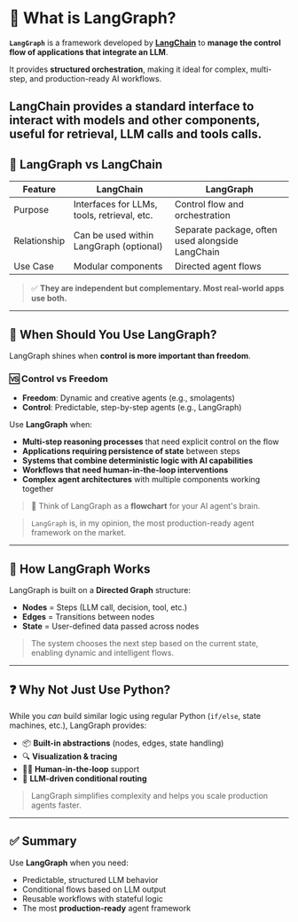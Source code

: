 # 🤖 What is LangGraph?

**`LangGraph`** is a framework developed by [**LangChain**](https://www.langchain.com/) to **manage the control flow of applications that integrate an LLM**.

It provides **structured orchestration**, making it ideal for complex, multi-step, and production-ready AI workflows.

**LangChain** provides a standard interface to interact with models and other components, useful for retrieval, LLM calls and tools calls. 
---

## 🔄 LangGraph vs LangChain

| Feature      | LangChain                                   | LangGraph                                        |
| ------------ | ------------------------------------------- | ------------------------------------------------ |
| Purpose      | Interfaces for LLMs, tools, retrieval, etc. | Control flow and orchestration                   |
| Relationship | Can be used within LangGraph (optional)     | Separate package, often used alongside LangChain |
| Use Case     | Modular components                          | Directed agent flows                             |

> ✅ **They are independent but complementary. Most real-world apps use both.**

---

## 🧠 When Should You Use LangGraph?

LangGraph shines when **control is more important than freedom**.

### 🆚 Control vs Freedom

* **Freedom**: Dynamic and creative agents (e.g., smolagents)
* **Control**: Predictable, step-by-step agents (e.g., LangGraph)

Use **LangGraph** when:

- **Multi-step reasoning processes** that need explicit control on the flow
- **Applications requiring persistence of state** between steps
- **Systems that combine deterministic logic with AI capabilities**
- **Workflows that need human-in-the-loop interventions**
- **Complex agent architectures** with multiple components working together

> 🧭 Think of LangGraph as a **flowchart** for your AI agent's brain.

>`LangGraph` is, in my opinion, the most production-ready agent framework on the market.


---

## 🧱 How LangGraph Works

LangGraph is built on a **Directed Graph** structure:

* **Nodes** = Steps (LLM call, decision, tool, etc.)
* **Edges** = Transitions between nodes
* **State** = User-defined data passed across nodes

> The system chooses the next step based on the current state, enabling dynamic and intelligent flows.

---

## ❓ Why Not Just Use Python?

While you *can* build similar logic using regular Python (`if/else`, state machines, etc.), LangGraph provides:

* 📦 **Built-in abstractions** (nodes, edges, state handling)
* 🔍 **Visualization & tracing**
* 🧑‍💻 **Human-in-the-loop** support
* 🧠 **LLM-driven conditional routing**

> LangGraph simplifies complexity and helps you scale production agents faster.

---

## ✅ Summary

Use **LangGraph** when you need:

* Predictable, structured LLM behavior
* Conditional flows based on LLM output
* Reusable workflows with stateful logic
* The most **production-ready** agent framework
